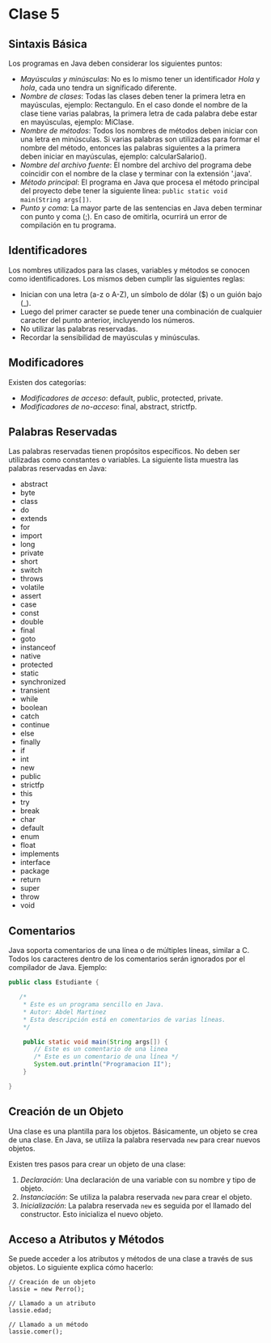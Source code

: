 # Clase 5
## Sintaxis Básica
Los programas en Java deben considerar los siguientes puntos:
* _Mayúsculas y minúsculas_: No es lo mismo tener un identificador _Hola_ y _hola_, cada uno tendra un significado diferente.
* _Nombre de clases_: Todas las clases deben tener la primera letra en mayúsculas, ejemplo: Rectangulo. En el caso donde el nombre de la clase tiene varias palabras, la primera letra de cada palabra debe estar en mayúsculas, ejemplo: MiClase.
* _Nombre de métodos_: Todos los nombres de métodos deben iniciar con una letra en minúsculas. Si varias palabras son utilizadas para formar el nombre del método, entonces las palabras siguientes a la primera deben iniciar en mayúsculas, ejemplo: calcularSalario().
* _Nombre del archivo fuente_: El nombre del archivo del programa debe coincidir con el nombre de la clase y terminar con la extensión '.java'.
* _Método principal_: El programa en Java que procesa el método principal del proyecto debe tener la siguiente línea: `public static void main(String args[])`.
* _Punto y coma_: La mayor parte de las sentencias en Java deben terminar con punto y coma (;). En caso de omitirla, ocurrirá un error de compilación en tu programa.

## Identificadores
Los nombres utilizados para las clases, variables y métodos se conocen como identificadores. Los mismos deben cumplir las siguientes reglas:
* Inician con una letra (a-z o A-Z), un símbolo de dólar ($) o un guión bajo (_).
* Luego del primer caracter se puede tener una combinación de cualquier caracter del punto anterior, incluyendo los números.
* No utilizar las palabras reservadas.
* Recordar la sensibilidad de mayúsculas y minúsculas.

## Modificadores
Existen dos categorías:
* _Modificadores de acceso_: default, public, protected, private.
* _Modificadores de no-acceso_: final, abstract, strictfp.

## Palabras Reservadas
Las palabras reservadas tienen propósitos específicos. No deben ser utilizadas como constantes o variables. La siguiente lista muestra las palabras reservadas en Java:
* abstract
* byte
* class
* do
* extends
* for
* import
* long
* private
* short
* switch
* throws
* volatile
* assert
* case
* const
* double
* final
* goto
* instanceof
* native
* protected
* static
* synchronized
* transient
* while
* boolean
* catch
* continue
* else
* finally
* if
* int
* new
* public
* strictfp
* this
* try
* break
* char
* default
* enum
* float
* implements
* interface
* package
* return
* super
* throw
* void

## Comentarios
Java soporta comentarios de una línea o de múltiples líneas, similar a C. Todos los caracteres dentro de los comentarios serán ignorados por el compilador de Java. Ejemplo:
```java
public class Estudiante {

   /* 
    * Este es un programa sencillo en Java.
    * Autor: Abdel Martinez
    * Esta descripción está en comentarios de varias líneas.
    */

    public static void main(String args[]) {
       // Este es un comentario de una linea
       /* Este es un comentario de una línea */
       System.out.println("Programacion II");
    }	

}
```

## Creación de un Objeto
Una clase es una plantilla para los objetos. Básicamente, un objeto se crea de una clase. En Java, se utiliza la palabra reservada `new` para crear nuevos objetos.

Existen tres pasos para crear un objeto de una clase:
1. *Declaración*: Una declaración de una variable con su nombre y tipo de objeto.
2. *Instanciación*: Se utiliza la palabra reservada `new` para crear el objeto.
3. *Inicialización*: La palabra reservada `new` es seguida por el llamado del constructor. Esto inicializa el nuevo objeto.

## Acceso a Atributos y Métodos
Se puede acceder a los atributos y métodos de una clase a través de sus objetos. Lo siguiente explica cómo hacerlo:

```
// Creación de un objeto
lassie = new Perro();

// Llamado a un atributo
lassie.edad;

// Llamado a un método
lassie.comer();
```
